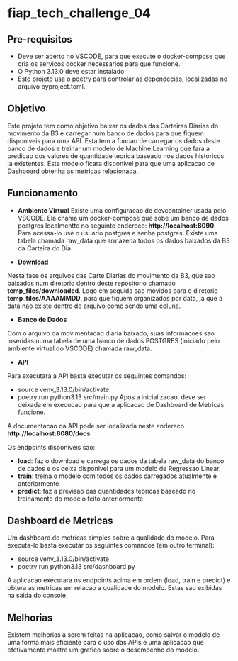 # fiap_tech_challenge_04

## Pre-requisitos
- Deve ser aberto no VSCODE, para que execute o docker-compose que cria os servicos docker necessarios para que funcione.
- O Python 3.13.0 deve estar instalado
- Este projeto usa o poetry para controlar as dependecias, localizadas no arquivo pyproject.toml.

## Objetivo
Este projeto tem como objetivo baixar os dados das Carteiras Diarias do movimento da B3 e carregar num banco de dados para que fiquem disponiveis para uma API. Esta tem a funcao de carregar os dados deste banco de dados e treinar um modelo de Machine Learning que fara a predicao dos valores de quantidade teorica baseado nos dados historicos ja existentes. Este modelo ficara disponivel para que uma aplicacao de Dashboard obtenha as metricas relacionada.

## Funcionamento
- **Ambiente Virtual**
Existe uma configuracao de devcontainer usada pelo VSCODE. Ela chama um docker-compose que sobe um banco de dados postgres localmentte no seguinte endereco: **http://localhost:8090**.
Para acessa-lo use o usuario postgres e senha postgres. Existe uma tabela chamada raw_data que armazena todos os dados baixados da B3 da Carteira do Dia.

- **Download**

Nesta fase os arquivos das Carte Diarias do movimento da B3, que sao baixados num diretorio dentro deste repositorio chamado **temp_files/downloaded**. Logo em seguida sao movidos para o diretorio **temp_files/AAAAMMDD**, para que fiquem organizados por data, ja que a data nao existe dentro do arquivo como sendo uma coluna.
- **Banco de Dados**

Com o arquivo da movimentacao diaria baixado, suas informacoes sao inseridas numa tabela de uma banco de dados POSTGRES (iniciado pelo ambiente virtual do VSCODE) chamada raw_data.
- **API**

Para executara a API basta executar os seguintes comandos:
- source venv_3.13.0/bin/activate
- poetry run python3.13 src/main.py
Apos a inicializacao, deve ser deixada em execucao para que a aplicacao de Dashboard de Metricas funcione.

A documentacao da API pode ser localizada neste endereco **http://localhost:8080/docs**

Os endpoints disponiveis sao:
- **load**: faz o download e carrega os dados da tabela raw_data do banco de dados e os deixa disponivel para um modelo de Regressao Linear.
- **train**: treina o modelo com todos os dados carregados atualmente e anteriormente
- **predict**: faz a previsao das quantidades teoricas baseado no treinamento do modelo feito anteriormente
## Dashboard de Metricas

Um dashboard de metricas simples sobre a qualidade do modelo. Para executa-lo basta executar os seguintes comandos (em outro terminal):
- source venv_3.13.0/bin/activate
- poetry run python3.13 src/dashboard.py

A aplicacao executara os endpoints acima em ordem (load, train e predict) e obtera as metricas em relacao a qualidade do modelo. Estas sao exibidas na saida do console.

## Melhorias
Existem melhorias a serem feitas na aplicacao, como salvar o modelo de uma forma mais eficiente para o uso das APIs e uma aplicacao que efetivamente mostre um grafico sobre o desempenho do modelo.
